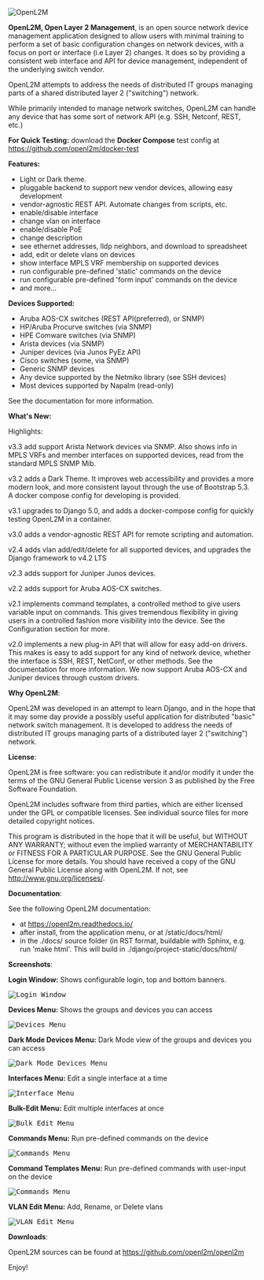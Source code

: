 ![OpenL2M](docs/_static/openl2m_logo.png "OpenL2M logo")

__OpenL2M, Open Layer 2 Management__, is an open source network device management
application designed to allow users with minimal training to perform a set of basic
configuration changes on network devices, with a focus on port or interface (i.e Layer 2) changes.
It does so by providing a consistent web interface and API
for device management, independent of the underlying switch vendor.

OpenL2M attempts to address the needs of distributed IT groups managing parts
of a shared distributed layer 2 ("switching") network.

While primarily intended to manage network switches, OpenL2M can handle any device that has some
sort of network API (e.g. SSH, Netconf, REST, etc.)

__For Quick Testing:__ download the __Docker Compose__ test config at https://github.com/openl2m/docker-test

__Features:__

* Light or Dark theme.
* pluggable backend to support new vendor devices, allowing easy development
* vendor-agnostic REST API. Automate changes from scripts, etc.
* enable/disable interface
* change vlan on interface
* enable/disable PoE
* change description
* see ethernet addresses, lldp neighbors, and download to spreadsheet
* add, edit or delete vlans on devices
* show interface MPLS VRF membership on supported devices
* run configurable pre-defined 'static' commands on the device
* run configurable pre-defined 'form input' commands on the device
* and more...

__Devices Supported:__

* Aruba AOS-CX switches (REST API(preferred), or SNMP)
* HP/Aruba Procurve switches (via SNMP)
* HPE Comware switches (via SNMP)
* Arista devices (via SNMP)
* Juniper devices (via Junos PyEz API)
* Cisco switches (some, via SNMP)
* Generic SNMP devices
* Any device supported by the Netmiko library (see SSH devices)
* Most devices supported by Napalm (read-only)

See the documentation for more information.

__What's New:__

Highlights:

v3.3 add support Arista Network devices via SNMP. Also shows info in MPLS VRFs and member interfaces on supported devices, read from the standard MPLS SNMP Mib.

v3.2 adds a Dark Theme. It improves web accessibility and provides a more modern look, and more consistent layout through the use of Bootstrap 5.3. A docker compose config for developing is provided.

v3.1 upgrades to Django 5.0, and adds a docker-compose config for quickly testing OpenL2M in a container.

v3.0 adds a vendor-agnostic REST API for remote scripting and automation.

v2.4 adds vlan add/edit/delete for all supported devices, and upgrades the Django framework to v4.2 LTS

v2.3 adds support for Juniper Junos devices.

v2.2 adds support for Aruba AOS-CX switches.

v2.1 implements command templates, a controlled method to give users variable input on commands.
This gives tremendous flexibility in giving users in a controlled fashion more visibility into the device.
See the Configuration section for more.

v2.0 implements a new plug-in API that will allow for easy add-on drivers.
This makes is easy to add support for any kind of network device,
whether the interface is SSH, REST, NetConf, or other methods.
See the documentation for more information. We now support Aruba AOS-CX and Juniper devices
through custom drivers.

__Why OpenL2M__:

OpenL2M was developed in an attempt to learn
Django, and in the hope that it may some day provide a possibly useful
application for distributed "basic" network switch management.
It is developed to address the needs of distributed IT groups managing parts
of a distributed layer 2 ("switching") network.

__License__:

OpenL2M is free software: you can redistribute it and/or modify it
under the terms of the GNU General Public License version 3 as published by
the Free Software Foundation.

OpenL2M includes software from third parties, which are either licensed under
the GPL or compatible licenses.
See individual source files for more detailed copyright notices.

This program is distributed in the hope that it will be useful, but WITHOUT
ANY WARRANTY; without even the implied warranty of MERCHANTABILITY or
FITNESS FOR A PARTICULAR PURPOSE. See the GNU General Public License for
more details.  You should have received a copy of the GNU General Public
License along with OpenL2M. If not, see <http://www.gnu.org/licenses/>.

__Documentation__:

See the following OpenL2M documentation:

* at https://openl2m.readthedocs.io/
* after install, from the application menu, or at <your-website-url>/static/docs/html/
* in the ./docs/ source folder (in RST format, buildable with Sphinx, e.g. run 'make html'.
  This will build in ./django/project-static/docs/html/


__Screenshots__:


__Login Window:__ Shows configurable login, top and bottom banners.

<kbd><img src= "docs/_static/login-window.png" alt="Login Window"></kbd>


__Devices Menu:__ Shows the groups and devices you can access

<kbd><img src= "docs/_static/devices-menu.png" alt="Devices Menu"></kbd>


__Dark Mode Devices Menu:__ Dark Mode view of the groups and devices you can access

<kbd><img src= "docs/_static/devices-menu-dark-mode.png" alt="Dark Mode Devices Menu"></kbd>


__Interfaces Menu:__ Edit a single interface at a time

<kbd><img src= "docs/_static/interfaces-menu.png" alt="Interface Menu"></kbd>


__Bulk-Edit Menu:__ Edit multiple interfaces at once

<kbd><img src= "docs/_static/bulkedit-menu.png" alt="Bulk Edit Menu"></kbd>


__Commands Menu:__ Run pre-defined commands on the device

<kbd><img src= "docs/_static/commands-menu.png" alt="Commands Menu"></kbd>


__Command Templates Menu:__ Run pre-defined commands with user-input on the device

<kbd><img src= "docs/_static/command-templates-menu.png" alt="Commands Menu"></kbd>


__VLAN Edit Menu:__ Add, Rename, or Delete vlans

<kbd><img src= "docs/_static/vlan-edit.png" alt="VLAN Edit Menu"></kbd>


__Downloads__:

OpenL2M sources can be found at
<https://github.com/openl2m/openl2m>

Enjoy!
